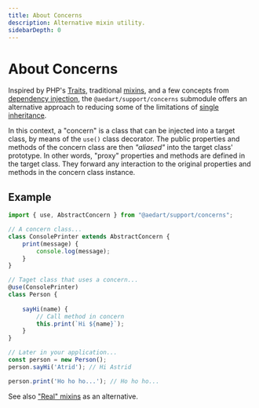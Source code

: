 ```yaml
---
title: About Concerns
description: Alternative mixin utility.
sidebarDepth: 0
---
```


# About Concerns  <Badge type="tip" text="Available since v0.9" vertical="middle" />

Inspired by PHP's [Traits](https://www.php.net/manual/en/language.oop5.traits.php), traditional [mixins](https://javascript.info/mixins), and a few concepts from [dependency injection](https://en.wikipedia.org/wiki/Dependency_injection),
the `@aedart/support/concerns` submodule offers an alternative approach to reducing some of the limitations of [single inheritance](https://en.wikipedia.org/wiki/Inheritance_(object-oriented_programming)#Types). 

In this context, a "concern" is a class that can be injected into a target class, by means of the `use()` class decorator. 
The public properties and methods of the concern class are then _"aliased"_ into the target class' prototype. In other words,
"proxy" properties and methods are defined in the target class. They forward any interaction to the original properties and methods
in the concern class instance.

## Example

```js
import { use, AbstractConcern } from "@aedart/support/concerns";

// A concern class...
class ConsolePrinter extends AbstractConcern {
    print(message) {
        console.log(message);
    }
}

// Taget class that uses a concern...
@use(ConsolePrinter)
class Person {
    
    sayHi(name) {
        // Call method in concern
        this.print(`Hi ${name}`);
    }
}

// Later in your application...
const person = new Person();
person.sayHi('Atrid'); // Hi Astrid

person.print('Ho ho ho...'); // Ho ho ho...
```

See also ["Real" mixins](../mixins/README.md) as an alternative.